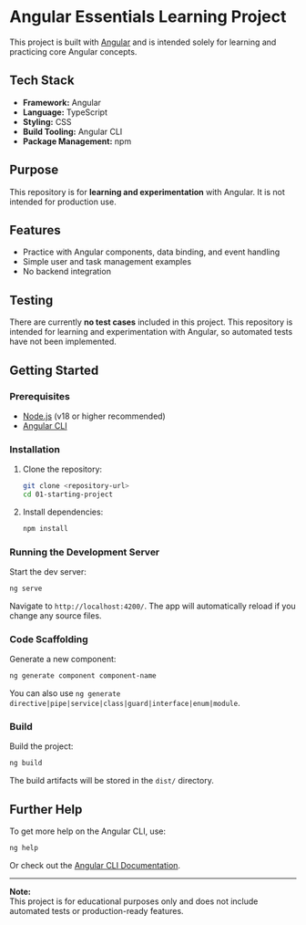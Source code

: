 # Angular Essentials Learning Project

This project is built with [Angular](https://angular.io/) and is intended solely for learning and practicing core Angular concepts.

## Tech Stack

- **Framework:** Angular
- **Language:** TypeScript
- **Styling:** CSS
- **Build Tooling:** Angular CLI
- **Package Management:** npm

## Purpose

This repository is for **learning and experimentation** with Angular. It is not intended for production use.

## Features

- Practice with Angular components, data binding, and event handling
- Simple user and task management examples
- No backend integration

## Testing

There are currently **no test cases** included in this project. This repository is intended for learning and experimentation with Angular, so automated tests have not been implemented.

## Getting Started

### Prerequisites

- [Node.js](https://nodejs.org/) (v18 or higher recommended)
- [Angular CLI](https://angular.io/cli)

### Installation

1. Clone the repository:
    ```sh
    git clone <repository-url>
    cd 01-starting-project
    ```
2. Install dependencies:
    ```sh
    npm install
    ```

### Running the Development Server

Start the dev server:
```sh
ng serve
```
Navigate to `http://localhost:4200/`. The app will automatically reload if you change any source files.

### Code Scaffolding

Generate a new component:
```sh
ng generate component component-name
```
You can also use `ng generate directive|pipe|service|class|guard|interface|enum|module`.

### Build

Build the project:
```sh
ng build
```
The build artifacts will be stored in the `dist/` directory.

## Further Help

To get more help on the Angular CLI, use:
```sh
ng help
```
Or check out the [Angular CLI Documentation](https://angular.io/cli).

---

**Note:**  
This project is for educational purposes only and does not include automated tests or production-ready features.
